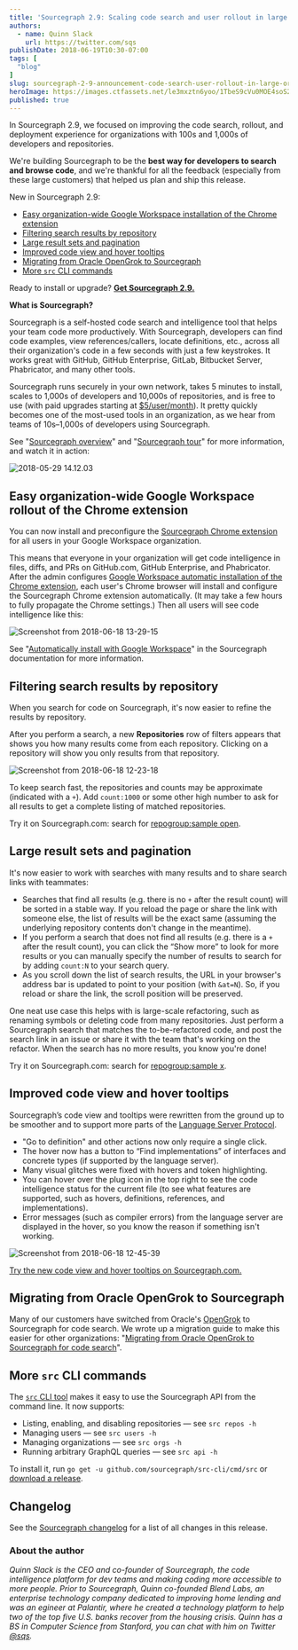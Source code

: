 ```yaml
---
title: 'Sourcegraph 2.9: Scaling code search and user rollout in large organizations'
authors:
  - name: Quinn Slack
    url: https://twitter.com/sqs
publishDate: 2018-06-19T10:30-07:00
tags: [
  "blog"
]
slug: sourcegraph-2-9-announcement-code-search-user-rollout-in-large-organizations
heroImage: https://images.ctfassets.net/le3mxztn6yoo/1TbeS9cVu0MOE4soS2W2wQ/6089a348cac88a3d460771b5b65c3e7c/Screenshot_from_2018-06-19_09-35-26.png
published: true
---
```


In Sourcegraph 2.9, we focused on improving the code search, rollout, and deployment experience for organizations with 100s and 1,000s of developers and repositories.

We're building Sourcegraph to be the **best way for developers to search and browse code**, and we're thankful for all the feedback (especially from these large customers) that helped us plan and ship this release.

New in Sourcegraph 2.9:

- [Easy organization-wide Google Workspace installation of the Chrome extension](#easy-organization-wide-google-workspace-rollout-of-the-chrome-extension)
- [Filtering search results by repository](#filtering-search-results-by-repository)
- [Large result sets and pagination](#large-result-sets-and-pagination)
- [Improved code view and hover tooltips](#improved-code-view-and-hover-tooltips)
- [Migrating from Oracle OpenGrok to Sourcegraph](#migrating-from-oracle-opengrok-to-sourcegraph)
- [More `src` CLI commands](#more-src-cli-commands)

Ready to install or upgrade? [**Get Sourcegraph 2.9.**](https://docs.sourcegraph.com/#quickstart)

**What is Sourcegraph?**

Sourcegraph is a self-hosted code search and intelligence tool that helps your team code more productively. With Sourcegraph, developers can find code examples, view references/callers, locate definitions, etc., across all their organization's code in a few seconds with just a few keystrokes. It works great with GitHub, GitHub Enterprise, GitLab, Bitbucket Server, Phabricator, and many other tools.

Sourcegraph runs securely in your own network, takes 5 minutes to install, scales to 1,000s of developers and 10,000s of repositories, and is free to use (with paid upgrades starting at [$5/user/month](/pricing)). It pretty quickly becomes one of the most-used tools in an organization, as we hear from teams of 10s–1,000s of developers using Sourcegraph.

See "[Sourcegraph overview](https://docs.sourcegraph.com/getting-started)" and "[Sourcegraph tour](https://docs.sourcegraph.com/getting-started/tour)" for more information, and watch it in action:

![2018-05-29 14.12.03](//images.ctfassets.net/le3mxztn6yoo/30ts8Zdk0gkoYquOyyOQsu/bdad165ebb471034c45b91777dd59bdb/2018-05-29_14.12.03.gif)

## Easy organization-wide Google Workspace rollout of the Chrome extension
You can now install and preconfigure the [Sourcegraph Chrome extension](https://docs.sourcegraph.com/integration/browser_extension) for all users in your Google Workspace organization.

This means that everyone in your organization will get code intelligence in files, diffs, and PRs on GitHub.com, GitHub Enterprise, and Phabricator. After the admin configures [Google Workspace automatic installation of the Chrome extension](https://docs.sourcegraph.com/integration/google_gsuite), each user's Chrome browser will install and configure the Sourcegraph Chrome extension automatically. (It may take a few hours to fully propagate the Chrome settings.) Then all users will see code intelligence like this:

![Screenshot from 2018-06-18 13-29-15](//images.ctfassets.net/le3mxztn6yoo/1YQvAWkZxKYIEkye4wu4Q0/00541554ad928d47fbeed0f88646f8af/Screenshot_from_2018-06-18_13-29-15.png)

See "[Automatically install with Google Workspace](https://docs.sourcegraph.com/integration/google_gsuite)" in the Sourcegraph documentation for more information.

## Filtering search results by repository
When you search for code on Sourcegraph, it's now easier to refine the results by repository.

After you perform a search, a new **Repositories** row of filters appears that shows you how many results come from each repository. Clicking on a repository will show you only results from that repository.

![Screenshot from 2018-06-18 12-23-18](//images.ctfassets.net/le3mxztn6yoo/2HcvfjFEWAMmKGM6uEeSmI/f5241982bc0a856dbc9bee80e663d363/Screenshot_from_2018-06-18_12-23-18.png)

To keep search fast, the repositories and counts may be approximate (indicated with a `+`). Add `count:1000` or some other high number to ask for all results to get a complete listing of matched repositories.

Try it on Sourcegraph.com: search for [repogroup:sample open](https://sourcegraph.com/search?q=repogroup:sample+open).

## Large result sets and pagination
It's now easier to work with searches with many results and to share search links with teammates:

- Searches that find all results (e.g. there is no `+` after the result count) will be sorted in a stable way. If you reload the page or share the link with someone else, the list of results will be the exact same (assuming the underlying repository contents don't change in the meantime).
- If you perform a search that does not find all results (e.g. there is a `+` after the result count), you can click the “Show more” to look for more results or you can manually specify the number of results to search for by adding `count:N` to your search query.
- As you scroll down the list of search results, the URL in your browser's address bar is updated to point to your position (with `&at=N`). So, if you reload or share the link, the scroll position will be preserved.

One neat use case this helps with is large-scale refactoring, such as renaming symbols or deleting code from many repositories. Just perform a Sourcegraph search that matches the to-be-refactored code, and post the search link in an issue or share it with the team that's working on the refactor. When the search has no more results, you know you're done!

Try it on Sourcegraph.com: search for [repogroup:sample x](https://sourcegraph.com/search?q=repogroup:sample+x).

## Improved code view and hover tooltips

Sourcegraph’s code view and tooltips were rewritten from the ground up to be smoother and to support more parts of the [Language Server Protocol](http://langserver.org/).

- "Go to definition" and other actions now only require a single click.
- The hover now has a button to “Find implementations” of interfaces and concrete types (if supported by the language server).
- Many visual glitches were fixed with hovers and token highlighting.
- You can hover over the plug icon in the top right to see the code intelligence status for the current file (to see what features are supported, such as hovers, definitions, references, and implementations).
- Error messages (such as compiler errors) from the language server are displayed in the hover, so you know the reason if something isn't working.

![Screenshot from 2018-06-18 12-45-39](//images.ctfassets.net/le3mxztn6yoo/55rD6WCzp6oGysIUYcweuK/56bf74c8acc452d8686b2e082283a3e2/Screenshot_from_2018-06-18_12-45-39.png)

[Try the new code view and hover tooltips on Sourcegraph.com.](https://sourcegraph.com/github.com/golang/lint/-/blob/lint.go#L60)

## Migrating from Oracle OpenGrok to Sourcegraph

Many of our customers have switched from Oracle's [OpenGrok](http://github.com/oracle/opengrok) to Sourcegraph for code search. We wrote up a migration guide to make this easier for other organizations: "[Migrating from Oracle OpenGrok to Sourcegraph for code search](https://docs.sourcegraph.com/admin/migration/opengrok)".

## More `src` CLI commands

The [`src` CLI tool](https://github.com/sourcegraph/src-cli) makes it easy to use the Sourcegraph API from the command line. It now supports:

- Listing, enabling, and disabling repositories — see `src repos -h`
- Managing users — see `src users -h`
- Managing organizations — see `src orgs -h`
- Running arbitrary GraphQL queries — see `src api -h`

To install it, run `go get -u github.com/sourcegraph/src-cli/cmd/src` or [download a release](https://github.com/sourcegraph/src-cli#installation).

## Changelog

See the [Sourcegraph changelog](https://sourcegraph.com/github.com/sourcegraph/sourcegraph/-/blob/CHANGELOG.md) for a list of all changes in this release.

### About the author

_Quinn Slack is the CEO and co-founder of Sourcegraph, the code intelligence platform for dev teams and making coding more accessible to more people. Prior to Sourcegraph, Quinn co-founded Blend Labs, an enterprise technology company dedicated to improving home lending and was an egineer at Palantir, where he created a technology platform to help two of the top five U.S. banks recover from the housing crisis. Quinn has a BS in Computer Science from Stanford, you can chat with him on Twitter [@sqs](https://twitter.com/sqs)._
